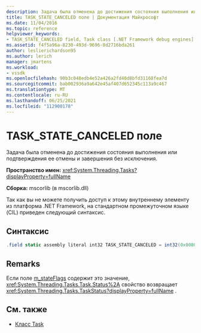```yaml
---
description: Задача была отменена до достижения состояния выполнения или подтверждения ее отмены и завершения без исключения.
title: TASK_STATE_CANCELED поле | Документация Майкрософт
ms.date: 11/04/2016
ms.topic: reference
helpviewer_keywords:
- TASK_STATE_CANCELED field, Task class [.NET Framework debug engines]
ms.assetid: f4f5a96a-8230-493d-9696-8d2716bda261
author: leslierichardson95
ms.author: lerich
manager: jmartens
ms.workload:
- vssdk
ms.openlocfilehash: 90b3c048edb4e52a426a2fd40d8bfd31168fea7d
ms.sourcegitcommit: bab002936a9a642e45af407d652345c113a9c467
ms.translationtype: MT
ms.contentlocale: ru-RU
ms.lasthandoff: 06/25/2021
ms.locfileid: "112900178"
---
```

# <a name="task_state_canceled-field"></a>TASK_STATE_CANCELED поле
Задача была отменена до достижения состояния выполнения или подтверждения ее отмены и завершения без исключения.

 **Пространство имен:** <xref:System.Threading.Tasks?displayProperty=fullName>

 **Сборка:** mscorlib (в mscorlib.dll)

 Так как вы не можете получить доступ к этому внутреннему элементу из платформа .NET Framework, на стандартном промежуточном языке (CIL) приведен следующий синтаксис.

## <a name="syntax"></a>Синтаксис

```csharp
.field static assembly literal int32 TASK_STATE_CANCELED = int32(0x00800000)
```

## <a name="remarks"></a>Remarks
 Если поле [m_stateFlags](../../extensibility/debugger/m-stateflags-field.md) содержит это значение, <xref:System.Threading.Tasks.Task.Status%2A> свойство возвращает <xref:System.Threading.Tasks.TaskStatus?displayProperty=fullName> .

## <a name="see-also"></a>См. также
- [Класс Task](../../extensibility/debugger/task-class-internal-members.md)
